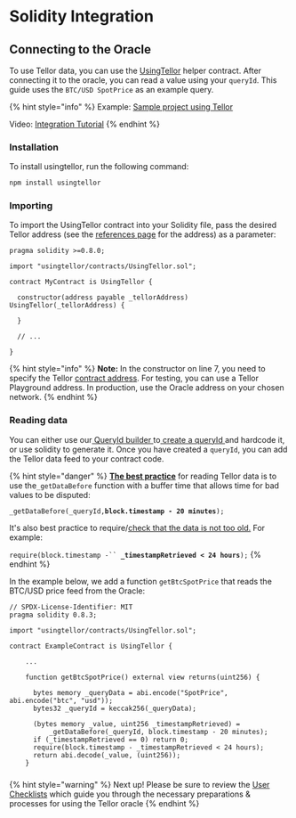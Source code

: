 # Solidity Integration

## Connecting to the Oracle

To use Tellor data, you can use the [UsingTellor](https://github.com/tellor-io/usingtellor) helper contract. After connecting it to the oracle, you can read a value using your `queryId`. This guide uses the `BTC/USD SpotPrice` as an example query.

{% hint style="info" %}
Example: [Sample project using Tellor](https://github.com/tellor-io/sampleUsingTellor)

Video: [Integration Tutorial](https://www.youtube.com/watch?v=1UMa9TACx48)
{% endhint %}

### Installation

To install usingtellor, run the following command:

```bash
npm install usingtellor
```

### Importing

To import the UsingTellor contract into your Solidity file, pass the desired Tellor address (see the [references page](https://docs.tellor.io/tellor/the-basics/contracts-reference) for the address) as a parameter:

```solidity
pragma solidity >=0.8.0;

import "usingtellor/contracts/UsingTellor.sol";

contract MyContract is UsingTellor {

  constructor(address payable _tellorAddress) UsingTellor(_tellorAddress) {

  }

  // ...

}
```

{% hint style="info" %}
**Note:** In the constructor on line 7, you need to specify the Tellor [contract address](https://docs.tellor.io/tellor/the-basics/contracts-reference). For testing, you can use a Tellor Playground address. In production, use the Oracle address on your chosen network.
{% endhint %}

### Reading data

You can either use our[ QueryId builder ](https://tellor.io/queryidbuilder)to[ create a queryId ](creating-a-query.md)and hardcode it, or use solidity to generate it. Once you have created a `queryId`, you can add the Tellor data feed to your contract code.

{% hint style="danger" %}
[**The best practice**](user-checklists.md#build-in-a-delay-to-allow-time-for-disputes-on-bad-data) for reading Tellor data is to use the`_getDataBefore` function with a buffer time that allows time for bad values to be disputed:

`_getDataBefore(_queryId,`**`block.timestamp - 20 minutes`**`);`

It's also best practice to require/[check that the data is not too old.](user-checklists.md#ensure-that-you-dont-use-data-that-is-too-old) For example:

`require(block.timestamp -`` `**`_timestampRetrieved < 24 hours`**`);`
{% endhint %}

In the example below, we add a function `getBtcSpotPrice` that reads the BTC/USD price feed from the Oracle:

```solidity
// SPDX-License-Identifier: MIT
pragma solidity 0.8.3;

import "usingtellor/contracts/UsingTellor.sol";

contract ExampleContract is UsingTellor {

    ...

    function getBtcSpotPrice() external view returns(uint256) {
    
      bytes memory _queryData = abi.encode("SpotPrice", abi.encode("btc", "usd"));
      bytes32 _queryId = keccak256(_queryData);
      
      (bytes memory _value, uint256 _timestampRetrieved) =
          _getDataBefore(_queryId, block.timestamp - 20 minutes);
      if (_timestampRetrieved == 0) return 0;
      require(block.timestamp - _timestampRetrieved < 24 hours);
      return abi.decode(_value, (uint256));
    }
```

###

{% hint style="warning" %}
Next up!  Please be sure to review the [User Checklists](user-checklists.md) which guide you through the necessary preparations & processes for using the Tellor oracle
{% endhint %}
